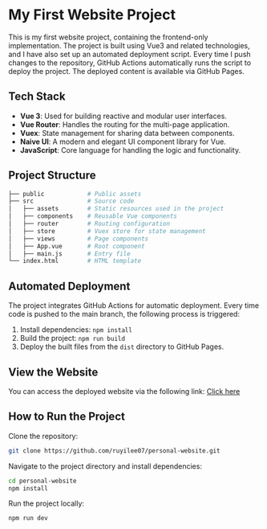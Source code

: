 # My First Website Project

This is my first website project, containing the frontend-only implementation. The project is built using Vue3 and related technologies, and I have also set up an automated deployment script. Every time I push changes to the repository, GitHub Actions automatically runs the script to deploy the project. The deployed content is available via GitHub Pages.

## Tech Stack

- **Vue 3**: Used for building reactive and modular user interfaces.
- **Vue Router**: Handles the routing for the multi-page application.
- **Vuex**: State management for sharing data between components.
- **Naive UI**: A modern and elegant UI component library for Vue.
- **JavaScript**: Core language for handling the logic and functionality.

## Project Structure

```bash
├── public            # Public assets
├── src               # Source code
│   ├── assets        # Static resources used in the project
│   ├── components    # Reusable Vue components
│   ├── router        # Routing configuration
│   ├── store         # Vuex store for state management
│   ├── views         # Page components
│   ├── App.vue       # Root component
│   ├── main.js       # Entry file
└── index.html        # HTML template
```

## Automated Deployment

The project integrates GitHub Actions for automatic deployment. Every time code is pushed to the main branch, the following process is triggered:

1. Install dependencies: `npm install`
2. Build the project: `npm run build`
3. Deploy the built files from the `dist` directory to GitHub Pages.

## View the Website

You can access the deployed website via the following link: [Click here](https://ruyilee07.github.io/personal-website)

## How to Run the Project

Clone the repository:

```bash
git clone https://github.com/ruyilee07/personal-website.git
```

Navigate to the project directory and install dependencies:

```bash
cd personal-website
npm install
```

Run the project locally:

```bash
npm run dev
```
